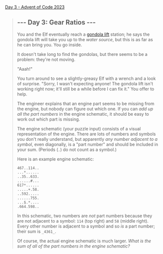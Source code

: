 [Day 3 - Advent of Code 2023](https://adventofcode.com/2023/day/3)

> ## \--- Day 3: Gear Ratios ---
>
> You and the Elf eventually reach a [gondola lift](https://en.wikipedia.org/wiki/Gondola_lift) station; he says the gondola lift will take you up to the _water source_, but this is as far as he can bring you. You go inside.
>
> It doesn't take long to find the gondolas, but there seems to be a problem: they're not moving.
>
> "Aaah!"
>
> You turn around to see a slightly-greasy Elf with a wrench and a look of surprise. "Sorry, I wasn't expecting anyone! The gondola lift isn't working right now; it'll still be a while before I can fix it." You offer to help.
>
> The engineer explains that an engine part seems to be missing from the engine, but nobody can figure out which one. If you can _add up all the part numbers_ in the engine schematic, it should be easy to work out which part is missing.
>
> The engine schematic (your puzzle input) consists of a visual representation of the engine. There are lots of numbers and symbols you don't really understand, but apparently _any number adjacent to a symbol_, even diagonally, is a "part number" and should be included in your sum. (Periods (`.`) do not count as a symbol.)
>
> Here is an example engine schematic:
>
>     467..114..
>     ...*......
>     ..35..633.
>     ......#...
>     617*......
>     .....+.58.
>     ..592.....
>     ......755.
>     ...$.*....
>     .664.598..
>
>
> In this schematic, two numbers are _not_ part numbers because they are not adjacent to a symbol: `114` (top right) and `58` (middle right). Every other number is adjacent to a symbol and so _is_ a part number; their sum is `_4361_`.
>
> Of course, the actual engine schematic is much larger. _What is the sum of all of the part numbers in the engine schematic?_
